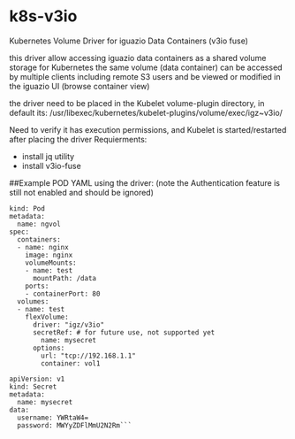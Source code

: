 # k8s-v3io
Kubernetes Volume Driver for iguazio Data Containers (v3io fuse) 

this driver allow accessing iguazio data containers as a shared volume storage for Kubernetes 
the same volume (data container) can be accessed by multiple clients including remote S3 users
and be viewed or modified in the iguazio UI (browse container view) 

the driver need to be placed in the Kubelet volume-plugin directory, in default its:
  /usr/libexec/kubernetes/kubelet-plugins/volume/exec/igz~v3io/
  
Need to verify it has execution permissions, and Kubelet is started/restarted after placing the driver 
Requierments:  
 - install jq utility 
 - install v3io-fuse 

##Example POD YAML using the driver:
(note the Authentication feature is still not enabled and should be ignored) 

```apiVersion: v1
kind: Pod
metadata:
  name: ngvol
spec:
  containers:
  - name: nginx
    image: nginx
    volumeMounts:
    - name: test
      mountPath: /data
    ports:
    - containerPort: 80
  volumes:
  - name: test
    flexVolume:
      driver: "igz/v3io"
      secretRef: # for future use, not supported yet 
        name: mysecret
      options:
        url: "tcp://192.168.1.1"
        container: vol1

apiVersion: v1
kind: Secret
metadata:
  name: mysecret
data:
  username: YWRtaW4=
  password: MWYyZDFlMmU2N2Rm```

